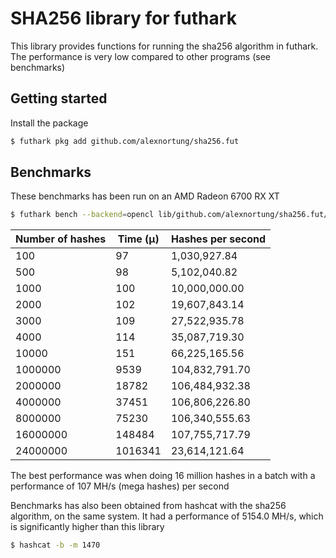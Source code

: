 # SHA256 library for futhark

This library provides functions for running the sha256 algorithm in futhark.
The performance is very low compared to other programs (see benchmarks)

## Getting started

Install the package

```bash
$ futhark pkg add github.com/alexnortung/sha256.fut
```

## Benchmarks

These benchmarks has been run on an AMD Radeon 6700 RX XT

```bash
$ futhark bench --backend=opencl lib/github.com/alexnortung/sha256.fut/main.fut
```

| Number of hashes | Time (µ) | Hashes per second |
| ---------------- | -------- | ----------------- |
| 100              | 97       | 1,030,927.84      |
| 500              | 98       | 5,102,040.82      |
| 1000             | 100      | 10,000,000.00     |
| 2000             | 102      | 19,607,843.14     |
| 3000             | 109      | 27,522,935.78     |
| 4000             | 114      | 35,087,719.30     |
| 10000            | 151      | 66,225,165.56     |
| 1000000          | 9539     | 104,832,791.70    |
| 2000000          | 18782    | 106,484,932.38    |
| 4000000          | 37451    | 106,806,226.80    |
| 8000000          | 75230    | 106,340,555.63    |
| 16000000         | 148484   | 107,755,717.79    |
| 24000000         | 1016341  | 23,614,121.64     |

The best performance was when doing 16 million hashes in a batch with a performance of 107 MH/s (mega hashes) per second

Benchmarks has also been obtained from hashcat with the sha256 algorithm, on the same system.
It had a performance of 5154.0 MH/s, which is significantly higher than this library

```bash
$ hashcat -b -m 1470
```
